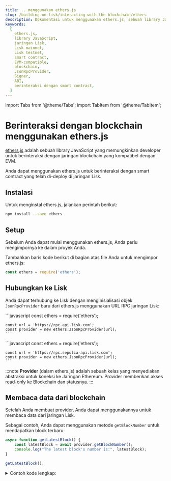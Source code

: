 ```yaml
---
title: ...menggunakan ethers.js
slug: /building-on-lisk/interacting-with-the-blockchain/ethers
description: Dokumentasi untuk menggunakan ethers.js, sebuah library JavaScript untuk interaksi dengan blockchain yang kompatibel dengan EVM. Halaman ini mencakup instalasi, pengaturan, koneksi ke jaringan Lisk, membaca dan menulis data blockchain, serta berinteraksi dengan smart contract.
keywords:
  [
    ethers.js,
    library JavaScript,
    jaringan Lisk,
    Lisk mainnet,
    Lisk testnet,
    smart contract,
    EVM-compatible,
    blockchain,
    JsonRpcProvider,
    Signer,
    ABI,
    berinteraksi dengan smart contract,
  ]
---
```


import Tabs from '@theme/Tabs';
import TabItem from '@theme/TabItem';

# Berinteraksi dengan blockchain menggunakan ethers.js

[ethers.js](https://docs.ethers.org/) adalah sebuah library JavaScript yang memungkinkan developer untuk berinteraksi dengan jaringan blockchain yang kompatibel dengan EVM.

Anda dapat menggunakan ethers.js untuk berinteraksi dengan smart contract yang telah di-deploy di jaringan Lisk.

## Instalasi

Untuk menginstal ethers.js, jalankan perintah berikut:

```bash
npm install --save ethers
```

## Setup

Sebelum Anda dapat mulai menggunakan ethers.js, Anda perlu mengimpornya ke dalam proyek Anda.

Tambahkan baris kode berikut di bagian atas file Anda untuk mengimpor ethers.js:

```javascript
const ethers = require('ethers');
```

## Hubungkan ke Lisk

Anda dapat terhubung ke Lisk dengan menginisialisasi objek `JsonRpcProvider` baru dari ethers.js menggunakan URL RPC jaringan Lisk:

<Tabs>
  <TabItem value="mainnet" label="Lisk" >
    ```javascript
    const ethers = require('ethers');

    const url = 'https://rpc.api.lisk.com';
    const provider = new ethers.JsonRpcProvider(url);
    ```

  </TabItem>
  <TabItem value="testnet" label="Lisk Sepolia" default>
    ```javascript
    const ethers = require('ethers');

    const url = 'https://rpc.sepolia-api.lisk.com';
    const provider = new ethers.JsonRpcProvider(url);
    ```

  </TabItem>
</Tabs>

:::note
**Provider** (dalam ethers.js) adalah sebuah kelas yang menyediakan abstraksi untuk koneksi ke Jaringan Ethereum. Provider memberikan akses read-only ke Blockchain dan statusnya.
:::

## Membaca data dari blockchain

Setelah Anda membuat provider, Anda dapat menggunakannya untuk membaca data dari jaringan Lisk.

Sebagai contoh, Anda dapat menggunakan metode `getBlockNumber` untuk mendapatkan block terbaru:

```javascript
async function getLatestBlock() {
    const latestBlock = await provider.getBlockNumber();
    console.log("The latest block's number is:", latestBlock);
}

getLatestBlock();
```

<details>
<summary>Contoh kode lengkap:</summary>
```javascript
const ethers = require('ethers');

// Untuk jaringan Lisk Sepolia
const url = 'https://rpc.sepolia-api.lisk.com';

// Untuk jaringan Lisk
// const url = 'https://rpc.api.lisk.com';

const provider = new ethers.JsonRpcProvider(url);

async function getLatestBlock() {
    const latestBlock = await provider.getBlockNumber();
    console.log("The latest block's number is:", latestBlock);
}

getLatestBlock();

```
</details>

## Menulis data ke blockchain

Untuk menulis data ke jaringan Lisk, Anda perlu membuat sebuah `Signer`.

:::note
**Signer** adalah sebuah kelas yang (biasanya) secara langsung atau tidak langsung memiliki akses ke private key, yang dapat menandatangani pesan dan transaksi untuk mengizinkan jaringan membayar ether dari akun Anda untuk melakukan operasi.
:::

Anda dapat membuat sebuah `Signer` dengan menginisialisasi objek `Wallet` baru dari ethers.js, serta memberikan private key dan `Provider` kepada objek tersebut.

```javascript
const privateKey = 'PRIVATE_KEY';
const signer = new ethers.Wallet(privateKey, provider);
const receiver = '0x5e1A92F84cA1CE280B3Cb29d79C3368f45b41EBB';
// Kirim 0,01 ether ke alamat yang diberikan.
async function sendTx(to) {
    const tx =  await signer.sendTransaction({
        to: to,
        value: ethers.parseEther("0.01")
    });

    console.log(tx);
}

//sendTx(receiver);
```

:::info
`PRIVATE_KEY` adalah private key dari akun yang akan digunakan saat membuat objek `signer`.
:::

Saldo akun penerima akan bertambah sebanyak `0,01` ETH setelah eksekusi transaksi berhasil.

<details>
<summary>Contoh kode lengkap:</summary>
```javascript
const ethers = require('ethers');

// Untuk jaringan Lisk Sepolia
const url = 'https://rpc.sepolia-api.lisk.com';

// Untuk jaringan Lisk
// const url = 'https://rpc.api.lisk.com';

const provider = new ethers.JsonRpcProvider(url);
// Gantilah PRIVATE_KEY dengan private key dari akun Anda.
const privateKey = 'PRIVATE_KEY';
const signer = new ethers.Wallet(privateKey, provider);
const receiver = '0x5e1A92F84cA1CE280B3Cb29d79C3368f45b41EBB';
// Kirim 0,01 ether ke alamat yang diberikan.
async function sendTx(to) {
    const tx =  await signer.sendTransaction({
        to: to,
        value: ethers.parseEther("0.01")
    });

    console.log(tx);
}

sendTx(receiver);

```
</details>

## Berinteraksi dengan smart contract

Anda dapat menggunakan ethers.js untuk berinteraksi dengan smart contract di Lisk dengan menginisialisasi objek `Contract` menggunakan ABI dan alamat dari kontrak yang telah di-deploy:

:::tip
ABI dari sebuah kontrak dapat ditemukan di halaman kontrak terkait di [BlockScout](https://sepolia-blockscout.lisk.com/).

Sebagai contoh, Anda dapat menggunakan ABI untuk [Kontrak Hello](https://sepolia-blockscout.lisk.com/address/0xb18eb752813c2fbedfdf2be6e5e842a85a3b8539?tab=contact_code). Cukup scroll ke bagian `Contract ABI` dan salin ABI dari kontrak yang telah di-deploy.
:::

```javascript title="Membaca dari kontrak"
// Gantilah nilai `contractAddress` dengan alamat kontrak yang diinginkan.
const contractAddress = "CONTRACT_ADDRESS"
// read-only
const contract = new ethers.Contract(contractAddress, abi, provider);
const abi = [
… // ABI dari kontrak yang telah di-deploy.
];

async function getHello() {
    const value = await contract.message("0x3C46A11471f285E36EE8d089473ce98269D1b081");
    console.log(value.toString());
}

getHello();
```

:::info
`CONTRACT_ADDRESS` adalah alamat dari kontrak yang telah di-deploy.
:::

:::note
**Contract** (dalam ethers.js) adalah sebuah abstraksi yang mewakili koneksi ke kontrak tertentu di Jaringan Lisk, sehingga aplikasi dapat menggunakannya seperti objek JavaScript biasa.
:::

Untuk membaca dan menulis kontrak, gunakan objek `Signer` untuk menggantikan objek `Provider`:

```javascript title="Menulis ke kontrak"
// read & write
const contract = new ethers.Contract(contractAddress, abi, signer);
```

Setelah Anda membuat objek `Contract`, Anda dapat menggunakannya untuk memanggil metode yang diinginkan pada smart contract:

```javascript
async function createHello(message) {
  const tx = await contract.createHello(message);
  return tx.hash;
}

//createHello("Hello Lisk!");
```

:::tip
Untuk gambaran umum tentang fungsi publik yang ada pada kontrak, silakan cek tab [Read Contract](https://sepolia-blockscout.lisk.com/address/0xb18eb752813c2fbedfdf2be6e5e842a85a3b8539?tab=read_contract) dan [Write Contract](https://sepolia-blockscout.lisk.com/address/0xb18eb752813c2fbedfdf2be6e5e842a85a3b8539?tab=write_contract) untuk kontrak spesifik tersebut.
:::

<details>
<summary>Contoh kode lengkap:</summary>
```javascript
const ethers = require('ethers');

// Untuk jaringan Lisk Sepolia
const url = 'https://rpc.sepolia-api.lisk.com';

// Untuk jaringan Lisk
// const url = 'https://rpc.api.lisk.com';

const provider = new ethers.JsonRpcProvider(url);
const privateKey = 'PRIVATE_KEY';
const signer = new ethers.Wallet(privateKey, provider);
const contractAddress = "0xb18eb752813c2fbedfdf2be6e5e842a85a3b8539"
// Read & Write
const contract = new ethers.Contract(contractAddress, abi, signer);
// Read-only
//const contract = new ethers.Contract(contractAddress, abi, provider);
const abi = [
    {
        "inputs": [],
        "stateMutability": "nonpayable",
        "type": "constructor"
    },
    {
        "anonymous": false,
        "inputs": [
            {
                "indexed": true,
                "internalType": "address",
                "name": "sender",
                "type": "address"
            },
            {
                "indexed": false,
                "internalType": "string",
                "name": "message",
                "type": "string"
            }
        ],
        "name": "NewHello",
        "type": "event"
    },
    {
        "inputs": [
            {
                "internalType": "uint256",
                "name": "",
                "type": "uint256"
            }
        ],
        "name": "blacklist",
        "outputs": [
            {
                "internalType": "string",
                "name": "",
                "type": "string"
            }
        ],
        "stateMutability": "view",
        "type": "function"
    },
    {
        "inputs": [],
        "name": "counter",
        "outputs": [
            {
                "internalType": "uint32",
                "name": "",
                "type": "uint32"
            }
        ],
        "stateMutability": "view",
        "type": "function"
    },
    {
        "inputs": [
            {
                "internalType": "string",
                "name": "_message",
                "type": "string"
            }
        ],
        "name": "createHello",
        "outputs": [],
        "stateMutability": "nonpayable",
        "type": "function"
    },
    {
        "inputs": [],
        "name": "maxLength",
        "outputs": [
            {
                "internalType": "uint32",
                "name": "",
                "type": "uint32"
            }
        ],
        "stateMutability": "view",
        "type": "function"
    },
    {
        "inputs": [
            {
                "internalType": "address",
                "name": "",
                "type": "address"
            }
        ],
        "name": "message",
        "outputs": [
            {
                "internalType": "string",
                "name": "",
                "type": "string"
            }
        ],
        "stateMutability": "view",
        "type": "function"
    },
    {
        "inputs": [],
        "name": "minLength",
        "outputs": [
            {
                "internalType": "uint32",
                "name": "",
                "type": "uint32"
            }
        ],
        "stateMutability": "view",
        "type": "function"
    },
    {
        "inputs": [],
        "name": "owner",
        "outputs": [
            {
                "internalType": "address",
                "name": "",
                "type": "address"
            }
        ],
        "stateMutability": "view",
        "type": "function"
    },
    {
        "inputs": [
            {
                "internalType": "string[]",
                "name": "_newBlackList",
                "type": "string[]"
            }
        ],
        "name": "setBlacklist",
        "outputs": [],
        "stateMutability": "nonpayable",
        "type": "function"
    },
    {
        "inputs": [
            {
                "internalType": "uint32",
                "name": "_newMin",
                "type": "uint32"
            },
            {
                "internalType": "uint32",
                "name": "_newMax",
                "type": "uint32"
            }
        ],
        "name": "setMinMaxMessageLength",
        "outputs": [],
        "stateMutability": "nonpayable",
        "type": "function"
    }
]

async function createHello(message) {
    const tx = await contract.createHello(message);
    return tx.hash;
}

//createHello("Hello Lisk!");

async function getHello() {
    const value = await contract.message("0x3C46A11471f285E36EE8d089473ce98269D1b081");
    console.log(value.toString());
}

getHello();
```
</details>